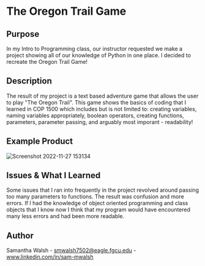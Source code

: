 # The Oregon Trail Game

## Purpose
In my Intro to Programming class, our instructor requested we make a project showing all of our knowledge of Python in one place. I decided to recreate the Oregon Trail Game! 

## Description
The result of my project is a text based adventure game that allows the user to play "The Oregon Trail". This game shows the basics of coding that I learned in COP 1500 which includes but is not limited to: creating variables, naming variables appropriately, boolean operators, creating functions, parameters, parameter passing, and arguably most imporant - readability! 

## Example Product

![Screenshot 2022-11-27 153134](https://user-images.githubusercontent.com/90478060/204159191-288cb52c-442a-4a61-a97b-e003a6ab2e81.jpg)

## Issues & What I Learned

Some issues that I ran into frequently in the project revolved around passing too many parameters to functions. The result was confusion and more errors. If I had the knowledge of object oriented programming and class objects that I know now I think that my program would have encountered many less errors and had been more readable.

## Author

Samantha Walsh - smwalsh7502@eagle.fgcu.edu - www.linkedin.com/in/sam-mwalsh
